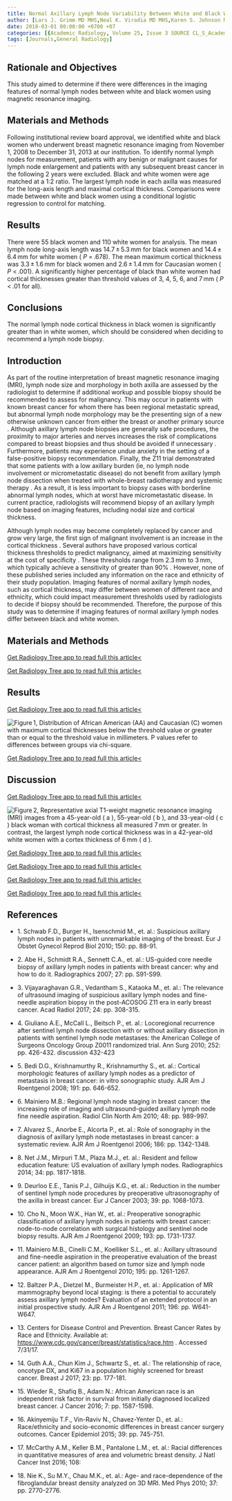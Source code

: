```yaml
---
title: Normal Axillary Lymph Node Variability Between White and Black Women on Breast MRI
author: [Lars J. Grimm MD MHS,Neal K. Viradia MD MHS,Karen S. Johnson MD MS]
date: 2018-03-01 00:00:00 +0700 +07
categories: [{Academic Radiology, Volume 25, Issue 3 SOURCE CL_S_AcademicRadiologyVolume25Issue3 1}]
tags: [Journals,General Radiology]
---
```

## Rationale and Objectives

This study aimed to determine if there were differences in the imaging features of normal lymph nodes between white and black women using magnetic resonance imaging.

## Materials and Methods

Following institutional review board approval, we identified white and black women who underwent breast magnetic resonance imaging from November 1, 2008 to December 31, 2013 at our institution. To identify normal lymph nodes for measurement, patients with any benign or malignant causes for lymph node enlargement and patients with any subsequent breast cancer in the following 2 years were excluded. Black and white women were age matched at a 1:2 ratio. The largest lymph node in each axilla was measured for the long-axis length and maximal cortical thickness. Comparisons were made between white and black women using a conditional logistic regression to control for matching.

## Results

There were 55 black women and 110 white women for analysis. The mean lymph node long-axis length was 14.7 ± 5.3 mm for black women and 14.4 ± 6.4 mm for white women ( _P_ = .678). The mean maximum cortical thickness was 3.3 ± 1.6 mm for black women and 2.6 ± 1.4 mm for Caucasian women ( _P_ < .001). A significantly higher percentage of black than white women had cortical thicknesses greater than threshold values of 3, 4, 5, 6, and 7 mm ( _P_ < .01 for all).

## Conclusions

The normal lymph node cortical thickness in black women is significantly greater than in white women, which should be considered when deciding to recommend a lymph node biopsy.

## Introduction

As part of the routine interpretation of breast magnetic resonance imaging (MRI), lymph node size and morphology in both axilla are assessed by the radiologist to determine if additional workup and possible biopsy should be recommended to assess for malignancy. This may occur in patients with known breast cancer for whom there has been regional metastatic spread, but abnormal lymph node morphology may be the presenting sign of a new otherwise unknown cancer from either the breast or another primary source . Although axillary lymph node biopsies are generally safe procedures, the proximity to major arteries and nerves increases the risk of complications compared to breast biopsies and thus should be avoided if unnecessary . Furthermore, patients may experience undue anxiety in the setting of a false-positive biopsy recommendation. Finally, the Z11 trial demonstrated that some patients with a low axillary burden (ie, no lymph node involvement or micrometastatic disease) do not benefit from axillary lymph node dissection when treated with whole-breast radiotherapy and systemic therapy . As a result, it is less important to biopsy cases with borderline abnormal lymph nodes, which at worst have micrometastatic disease. In current practice, radiologists will recommend biopsy of an axillary lymph node based on imaging features, including nodal size and cortical thickness.

Although lymph nodes may become completely replaced by cancer and grow very large, the first sign of malignant involvement is an increase in the cortical thickness . Several authors have proposed various cortical thickness thresholds to predict malignancy, aimed at maximizing sensitivity at the cost of specificity . These thresholds range from 2.3 mm to 3 mm, which typically achieve a sensitivity of greater than 90% . However, none of these published series included any information on the race and ethnicity of their study population. Imaging features of normal axillary lymph nodes, such as cortical thickness, may differ between women of different race and ethnicity, which could impact measurement thresholds used by radiologists to decide if biopsy should be recommended. Therefore, the purpose of this study was to determine if imaging features of normal axillary lymph nodes differ between black and white women.

## Materials and Methods

[Get Radiology Tree app to read full this article<](https://clinicalpub.com/app)

[Get Radiology Tree app to read full this article<](https://clinicalpub.com/app)

## Results

[Get Radiology Tree app to read full this article<](https://clinicalpub.com/app)

![Figure 1, Distribution of African American (AA) and Caucasian (C) women with maximum cortical thicknesses below the threshold value or greater than or equal to the threshold value in millimeters. P values refer to differences between groups via chi-square.](https://storage.googleapis.com/dl.dentistrykey.com/clinical/NormalAxillaryLymphNodeVariabilityBetweenWhiteandBlackWomenonBreastMRI/0_1s20S1076633217304336.jpg)

[Get Radiology Tree app to read full this article<](https://clinicalpub.com/app)

## Discussion

[Get Radiology Tree app to read full this article<](https://clinicalpub.com/app)

![Figure 2, Representative axial T1-weight magnetic resonance imaging (MRI) images from a 45-year-old ( a ), 55-year-old ( b ), and 33-year-old ( c ) black woman with cortical thickness all measured 7 mm or greater. In contrast, the largest lymph node cortical thickness was in a 42-year-old white women with a cortex thickness of 6 mm ( d ).](https://storage.googleapis.com/dl.dentistrykey.com/clinical/NormalAxillaryLymphNodeVariabilityBetweenWhiteandBlackWomenonBreastMRI/1_1s20S1076633217304336.jpg)

[Get Radiology Tree app to read full this article<](https://clinicalpub.com/app)

[Get Radiology Tree app to read full this article<](https://clinicalpub.com/app)

[Get Radiology Tree app to read full this article<](https://clinicalpub.com/app)

[Get Radiology Tree app to read full this article<](https://clinicalpub.com/app)

## References

- 1\. Schwab F.D., Burger H., Isenschmid M., et. al.: Suspicious axillary lymph nodes in patients with unremarkable imaging of the breast. Eur J Obstet Gynecol Reprod Biol 2010; 150: pp. 88-91.


- 2\. Abe H., Schmidt R.A., Sennett C.A., et. al.: US-guided core needle biopsy of axillary lymph nodes in patients with breast cancer: why and how to do it. Radiographics 2007; 27: pp. S91-S99.


- 3\. Vijayaraghavan G.R., Vedantham S., Kataoka M., et. al.: The relevance of ultrasound imaging of suspicious axillary lymph nodes and fine-needle aspiration biopsy in the post-ACOSOG Z11 era in early breast cancer. Acad Radiol 2017; 24: pp. 308-315.


- 4\. Giuliano A.E., McCall L., Beitsch P., et. al.: Locoregional recurrence after sentinel lymph node dissection with or without axillary dissection in patients with sentinel lymph node metastases: the American College of Surgeons Oncology Group Z0011 randomized trial. Ann Surg 2010; 252: pp. 426-432. discussion 432-423


- 5\. Bedi D.G., Krishnamurthy R., Krishnamurthy S., et. al.: Cortical morphologic features of axillary lymph nodes as a predictor of metastasis in breast cancer: in vitro sonographic study. AJR Am J Roentgenol 2008; 191: pp. 646-652.


- 6\. Mainiero M.B.: Regional lymph node staging in breast cancer: the increasing role of imaging and ultrasound-guided axillary lymph node fine needle aspiration. Radiol Clin North Am 2010; 48: pp. 989-997.


- 7\. Alvarez S., Anorbe E., Alcorta P., et. al.: Role of sonography in the diagnosis of axillary lymph node metastases in breast cancer: a systematic review. AJR Am J Roentgenol 2006; 186: pp. 1342-1348.


- 8\. Net J.M., Mirpuri T.M., Plaza M.J., et. al.: Resident and fellow education feature: US evaluation of axillary lymph nodes. Radiographics 2014; 34: pp. 1817-1818.


- 9\. Deurloo E.E., Tanis P.J., Gilhuijs K.G., et. al.: Reduction in the number of sentinel lymph node procedures by preoperative ultrasonography of the axilla in breast cancer. Eur J Cancer 2003; 39: pp. 1068-1073.


- 10\. Cho N., Moon W.K., Han W., et. al.: Preoperative sonographic classification of axillary lymph nodes in patients with breast cancer: node-to-node correlation with surgical histology and sentinel node biopsy results. AJR Am J Roentgenol 2009; 193: pp. 1731-1737.


- 11\. Mainiero M.B., Cinelli C.M., Koelliker S.L., et. al.: Axillary ultrasound and fine-needle aspiration in the preoperative evaluation of the breast cancer patient: an algorithm based on tumor size and lymph node appearance. AJR Am J Roentgenol 2010; 195: pp. 1261-1267.


- 12\. Baltzer P.A., Dietzel M., Burmeister H.P., et. al.: Application of MR mammography beyond local staging: is there a potential to accurately assess axillary lymph nodes? Evaluation of an extended protocol in an initial prospective study. AJR Am J Roentgenol 2011; 196: pp. W641-W647.


- 13\.  Centers for Disease Control and Prevention. Breast Cancer Rates by Race and Ethnicity. Available at:  https://www.cdc.gov/cancer/breast/statistics/race.htm  . Accessed 7/31/17.


- 14\. Guth A.A., Chun Kim J., Schwartz S., et. al.: The relationship of race, oncotype DX, and Ki67 in a population highly screened for breast cancer. Breast J 2017; 23: pp. 177-181.


- 15\. Wieder R., Shafiq B., Adam N.: African American race is an independent risk factor in survival from initially diagnosed localized breast cancer. J Cancer 2016; 7: pp. 1587-1598.


- 16\. Akinyemiju T.F., Vin-Raviv N., Chavez-Yenter D., et. al.: Race/ethnicity and socio-economic differences in breast cancer surgery outcomes. Cancer Epidemiol 2015; 39: pp. 745-751.


- 17\. McCarthy A.M., Keller B.M., Pantalone L.M., et. al.: Racial differences in quantitative measures of area and volumetric breast density. J Natl Cancer Inst 2016; 108:


- 18\. Nie K., Su M.Y., Chau M.K., et. al.: Age- and race-dependence of the fibroglandular breast density analyzed on 3D MRI. Med Phys 2010; 37: pp. 2770-2776.